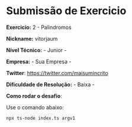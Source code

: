 # Submissão de Exercicio

**Exercicio:** 2 - Palindromos

**Nickname:** vitorjaum

**Nível Técnico:** - Junior -

**Empresa:** - Sua Empresa -

**Twitter**: https://twitter.com/maisumincrito

**Dificuldade de Resolução:** - Baixa -

**Como rodar o desafio**:

Use o comando abaixo:

```bash
npx ts-node index.ts argv1
```
